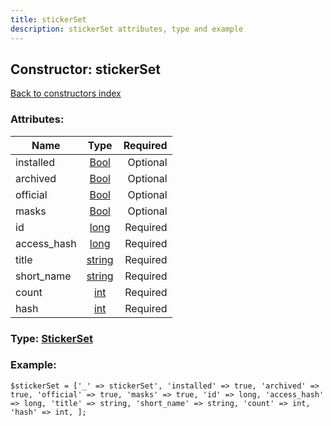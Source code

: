 ```yaml
---
title: stickerSet
description: stickerSet attributes, type and example
---
```

## Constructor: stickerSet  
[Back to constructors index](index.md)



### Attributes:

| Name     |    Type       | Required |
|----------|:-------------:|---------:|
|installed|[Bool](../types/Bool.md) | Optional|
|archived|[Bool](../types/Bool.md) | Optional|
|official|[Bool](../types/Bool.md) | Optional|
|masks|[Bool](../types/Bool.md) | Optional|
|id|[long](../types/long.md) | Required|
|access\_hash|[long](../types/long.md) | Required|
|title|[string](../types/string.md) | Required|
|short\_name|[string](../types/string.md) | Required|
|count|[int](../types/int.md) | Required|
|hash|[int](../types/int.md) | Required|



### Type: [StickerSet](../types/StickerSet.md)


### Example:

```
$stickerSet = ['_' => stickerSet', 'installed' => true, 'archived' => true, 'official' => true, 'masks' => true, 'id' => long, 'access_hash' => long, 'title' => string, 'short_name' => string, 'count' => int, 'hash' => int, ];
```